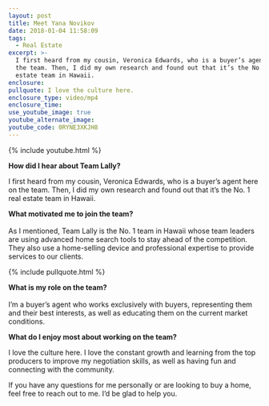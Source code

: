 ```yaml
---
layout: post
title: Meet Yana Novikov
date: 2018-01-04 11:58:09
tags:
  - Real Estate
excerpt: >-
  I first heard from my cousin, Veronica Edwards, who is a buyer’s agent here on
  the team. Then, I did my own research and found out that it’s the No. 1 real
  estate team in Hawaii.
enclosure:
pullquote: I love the culture here.
enclosure_type: video/mp4
enclosure_time:
use_youtube_image: true
youtube_alternate_image:
youtube_code: 0RYNE3XKJH8
---
```



{% include youtube.html %}

**How did I hear about Team Lally?**

I first heard from my cousin, Veronica Edwards, who is a buyer’s agent here on the team. Then, I did my own research and found out that it’s the No. 1 real estate team in Hawaii.

**What motivated me to join the team?**<br><br>As I mentioned, Team Lally is the No. 1 team in Hawaii whose team leaders are using advanced home search tools to stay ahead of the competition. They also use a home-selling device and professional expertise to provide services to our clients.

{% include pullquote.html %}

**What is my role on the team?**<br><br>I’m a buyer’s agent who works exclusively with buyers, representing them and their best interests, as well as educating them on the current market conditions.

**What do I enjoy most about working on the team?**

I love the culture here. I love the constant growth and learning from the top producers to improve my negotiation skills, as well as having fun and connecting with the community.

If you have any questions for me personally or are looking to buy a home, feel free to reach out to me. I’d be glad to help you.